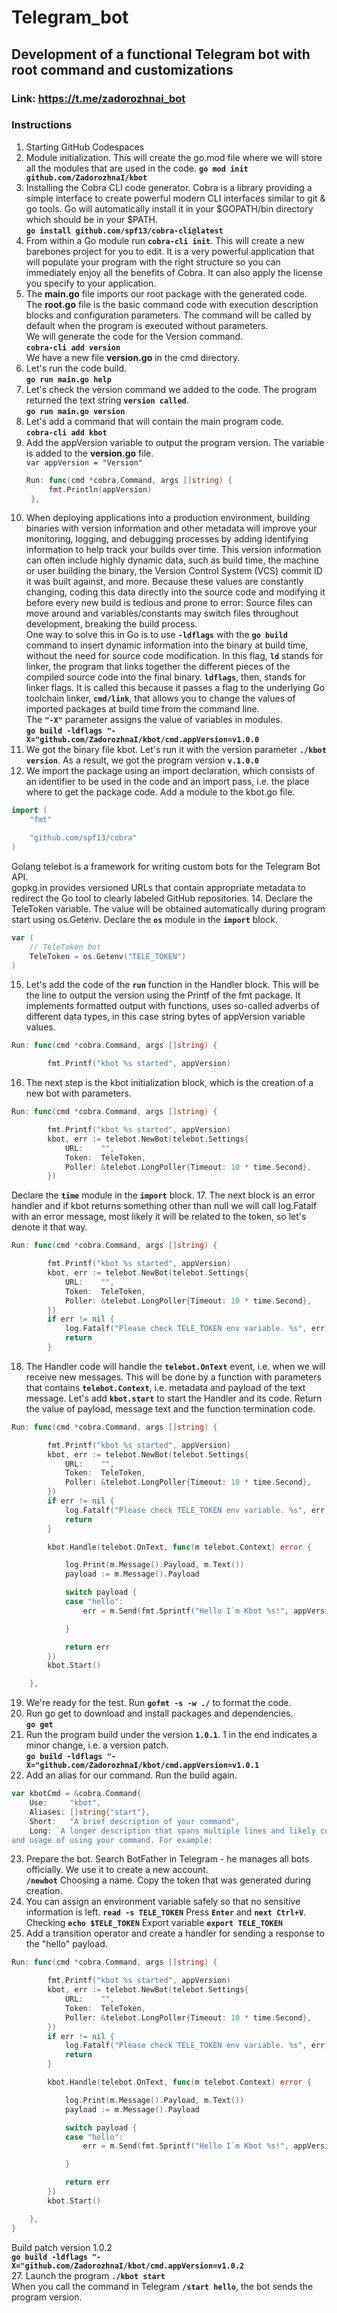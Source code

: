 # Telegram_bot 
## Development of a functional Telegram bot with root command and customizations
### Link: https://t.me/zadorozhnai_bot

### Instructions
1. Starting GitHub Codespaces
2. Module initialization. This will create the go.mod file where we will store all the modules that are used in the code.
   **`go mod init github.com/ZadorozhnaI/kbot`**
3. Installing the Cobra CLI code generator. Cobra is a library providing a simple interface to create powerful modern CLI interfaces similar to git & go tools. Go will automatically install it in your $GOPATH/bin directory which should be in your $PATH.  
  **`go install github.com/spf13/cobra-cli@latest`**
4. From within a Go module run **`cobra-cli init`**. This will create a new barebones project for you to edit. It is a very powerful application that will populate your program with the right structure so you can immediately enjoy all the benefits of Cobra. It can also apply the license you specify to your application.
5. The **main.go** file imports our root package with the generated code.  
The **root.go** file is the basic command code with execution description blocks and configuration parameters. The command will be called by default when the program is executed without parameters.  
We will generate the code for the Version command.  
**`cobra-cli add version`**  
We have a new file **version.go** in the cmd directory.
6. Let's run the code build.  
**`go run main.go help`**
7. Let's check the version command we added to the code. The program returned the text string **`version called`**.  
   **`go run main.go version`**
8. Let's add a command that will contain the main program code.  
**`cobra-cli add kbot`**
9. Add the appVersion variable to output the program version. The variable is added to the **version.go** file.  
    `var appVersion = "Version"`  
   ```go
   Run: func(cmd *cobra.Command, args []string) {
		fmt.Println(appVersion)
	},
   ```
11. When deploying applications into a production environment, building binaries with version information and other metadata will improve your monitoring, logging, and debugging processes by adding identifying information to help track your builds over time. This version information can often include highly dynamic data, such as build time, the machine or user building the binary, the Version Control System (VCS) commit ID it was built against, and more. Because these values are constantly changing, coding this data directly into the source code and modifying it before every new build is tedious and prone to error: Source files can move around and variables/constants may switch files throughout development, breaking the build process.  
One way to solve this in Go is to use **`-ldflags`** with the **`go build`** command to insert dynamic information into the binary at  build time, without the need for source code modification. In this flag, **`ld`** stands for linker, the program that links      together the different pieces of the compiled source code into the final binary. **`ldflags`**, then, stands for linker flags.  It is called this because it passes a flag to the underlying Go toolchain linker, **`cmd/link`**, that allows you to change the  values of imported packages at build time from the command line.  
The **`"-X"`** parameter assigns the value of variables in modules.  
**`go build -ldflags "-X="github.com/ZadorozhnaI/kbot/cmd.appVersion=v1.0.0`**
12. We got the binary file kbot. Let's run it with the version parameter **`./kbot version`**. As a result, we got the program version **`v.1.0.0`**
13. We import the package using an import declaration, which consists of an identifier to be used in the code and an import pass, i.e. the place where to get the package code.
Add a module to the kbot.go file.  
```go
import (
	"fmt"

	"github.com/spf13/cobra"
)
```
Golang telebot is a framework for writing custom bots for the Telegram Bot API.  
gopkg.in provides versioned URLs that contain appropriate metadata to redirect the Go tool to clearly labeled GitHub repositories.
14. Declare the TeleToken variable. The value will be obtained automatically during program start using os.Getenv.
Declare the **`os`** module in the **`import`** block. 
```go
var (
	// TeleToken bot
	TeleToken = os.Getenv("TELE_TOKEN")
)
```
15. Let's add the code of the **`run`** function in the Handler block. This will be the line to output the version using the Printf of the fmt package. It implements formatted output with functions, uses so-called adverbs of different data types, in this case string bytes of appVersion variable values.
```go
Run: func(cmd *cobra.Command, args []string) {

		fmt.Printf("kbot %s started", appVersion)
```
16. The next step is the kbot initialization block, which is the creation of a new bot with parameters.
```go
Run: func(cmd *cobra.Command, args []string) {

		fmt.Printf("kbot %s started", appVersion)
		kbot, err := telebot.NewBot(telebot.Settings{
			URL:    "",
			Token:  TeleToken,
			Poller: &telebot.LongPoller{Timeout: 10 * time.Second},
		})
```
Declare the **`time`** module in the **`import`** block.
17. The next block is an error handler and if kbot returns something other than null we will call log.Fatalf with an error message, most likely it will be related to the token, so let's denote it that way.
```go
Run: func(cmd *cobra.Command, args []string) {

		fmt.Printf("kbot %s started", appVersion)
		kbot, err := telebot.NewBot(telebot.Settings{
			URL:    "",
			Token:  TeleToken,
			Poller: &telebot.LongPoller{Timeout: 10 * time.Second},
		})
		if err != nil {
			log.Fatalf("Please check TELE_TOKEN env variable. %s", err)
			return
		}
```
18. The Handler code will handle the **`telebot.OnText`** event, i.e. when we will receive new messages. This will be done by a function with parameters that contains **`telebot.Context`**, i.e. metadata and payload of the text message. Let's add **`kbot.start`** to start the Handler and its code. Return the value of payload, message text and the function termination code.
```go
Run: func(cmd *cobra.Command, args []string) {

		fmt.Printf("kbot %s started", appVersion)
		kbot, err := telebot.NewBot(telebot.Settings{
			URL:    "",
			Token:  TeleToken,
			Poller: &telebot.LongPoller{Timeout: 10 * time.Second},
		})
		if err != nil {
			log.Fatalf("Please check TELE_TOKEN env variable. %s", err)
			return
		}

		kbot.Handle(telebot.OnText, func(m telebot.Context) error {

			log.Print(m.Message().Payload, m.Text())
			payload := m.Message().Payload

			switch payload {
			case "hello":
				err = m.Send(fmt.Sprintf("Hello I`m Kbot %s!", appVersion))

			}

			return err
		})
		kbot.Start()

	},
```
19. We're ready for the test. Run **`gofmt -s -w ./`** to format the code.
20. Run go get to download and install packages and dependencies.  
**`go get`**
21. Run the program build under the version **`1.0.1`**. 1 in the end indicates a minor change, i.e. a version patch.    
**`go build -ldflags "-X="github.com/ZadorozhnaI/kbot/cmd.appVersion=v1.0.1`**
22. Add an alias for our command.  Run the build again.
```go
var kbotCmd = &cobra.Command{
	Use:     "kbot",
	Aliases: []string{"start"},
	Short:   "A brief description of your command",
	Long: `A longer description that spans multiple lines and likely contains examples
and usage of using your command. For example:
```
23. Prepare the bot. Search BotFather in Telegram - he manages all bots officially. We use it to create a new account.  
**`/newbot`**  Choosing a name. Copy the token that was generated during creation.
24. You can assign an environment variable safely so that no sensitive information is left.
**`read -s TELE_TOKEN`** Press **`Enter`** and **`next Ctrl+V`**.
Checking **`echo $TELE_TOKEN`**
Export variable **`export TELE_TOKEN`**
25. Add a transition operator and create a handler for sending a response to the "hello" payload.
```go
Run: func(cmd *cobra.Command, args []string) {

		fmt.Printf("kbot %s started", appVersion)
		kbot, err := telebot.NewBot(telebot.Settings{
			URL:    "",
			Token:  TeleToken,
			Poller: &telebot.LongPoller{Timeout: 10 * time.Second},
		})
		if err != nil {
			log.Fatalf("Please check TELE_TOKEN env variable. %s", err)
			return
		}

		kbot.Handle(telebot.OnText, func(m telebot.Context) error {

			log.Print(m.Message().Payload, m.Text())
			payload := m.Message().Payload

			switch payload {
			case "hello":
				err = m.Send(fmt.Sprintf("Hello I`m Kbot %s!", appVersion))

			}

			return err
		})
		kbot.Start()

	},
}
```
Build patch version 1.0.2  
**`go build -ldflags "-X="github.com/ZadorozhnaI/kbot/cmd.appVersion=v1.0.2`**   
27. Launch the program **`./kbot start`**  
When you call the command in Telegram **`/start hello`**, the bot sends the program version.
